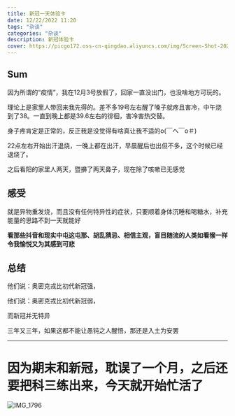 ```yaml
---
title: 新冠一天体验卡
date: 12/22/2022 11:20
tags: "杂谈"
categories: "杂谈"
description: 新冠体验卡
cover: https://picgo172.oss-cn-qingdao.aliyuncs.com/img/Screen-Shot-2021-02-24-at-11.00.02-AM.png
---
```


## Sum

因为所谓的“疫情”，我在12月3号放假了，回家一直没出门，也没啥地方可玩的。

理论上是家里人带回来我先得的。差不多19号左右醒了嗓子就疼且害冷，中午烧到了38。一直到晚上都是39.6左右的徘徊，害冷害热交替。

身子疼肯定是正常的，反正我是没觉得有啥真让我不适的o(￣ヘ￣o＃)

22点左右开始出汗退烧，一晚上都在出汗，早晨醒后也出但不多，这个时候已经退烧了。

之后看阳的家里人两天，暨擤了两天鼻子，现在除了咳嗽已无感觉

## 感受

就是异物重发烧，而且没有任何特异性的症状，只要顺着身体沉睡和喝糖水，补充能量的思路不到一天就能好

**看那些抖音和现实中屯这屯那、胡乱猜忌、相信主观，盲目随流的人类如看猴一样令我愉悦又为其感到可悲**

## 总结

他们说：奥密克戎比初代新冠强，

他们说：奥密克戎比初代新冠弱，

而新冠并无特异

三年又三年，如果这都不能让愚钝之人醒悟，那还是入土为安罢

------

# **因为期末和新冠，耽误了一个月，之后还要把科三练出来，今天就开始忙活了**

![IMG_1796](https://picgo172.oss-cn-qingdao.aliyuncs.com/img/IMG_1796.GIF)